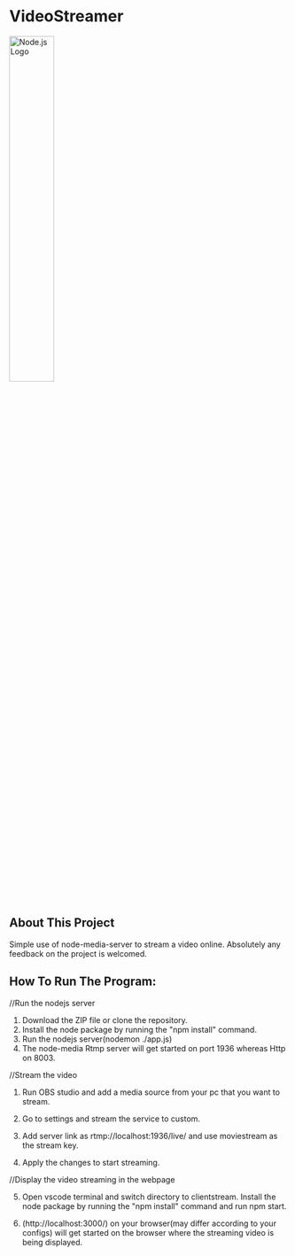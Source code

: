 # VideoStreamer

<img src="https://upload.wikimedia.org/wikipedia/commons/thumb/d/d9/Node.js_logo.svg/1280px-Node.js_logo.svg.png" alt="Node.js Logo" width="40%" height="auto">

## About This Project
Simple use of node-media-server to stream a video online.
Absolutely any feedback on the project is welcomed. 


## How To Run The Program:

//Run the nodejs server

1. Download the ZIP file or clone the repository.
2. Install the node package by running the "npm install" command.
3. Run the nodejs server(nodemon ./app.js) 
4. The node-media Rtmp server will get started on port 1936 whereas Http on 8003.

//Stream the video

1. Run OBS studio and add a media source from your pc that you want to stream.

2. Go to settings and stream the service to custom.
3. Add server link as rtmp://localhost:1936/live/ and use moviestream as the stream key.
4. Apply the changes to start streaming.

//Display the video streaming in the webpage

5. Open vscode terminal and switch directory to clientstream. Install the node package by running the "npm install" command and run npm start. 

6. (http://localhost:3000/) on your browser(may differ according to your configs) will get started on the browser where the streaming video is being displayed.


